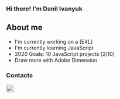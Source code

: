 ### Hi there! I'm Danil Ivanyuk

## About me
- I'm currently working on a [E4L]
- I'm currently learning JavaScript
- 2020 Goals: 10 JavaScript projects [2/10]
- Draw more with Adobe Dimension


### Contacts
[<img align="left" alt="danilivanyuk.com" width="22px" src="https://cdn.jsdelivr.net/npm/simple-icons@v3/icons/telegram.svg">][telegram]


[telegram]: https://t.me/groovyD1
[website]: https://danilivanyuk.com/